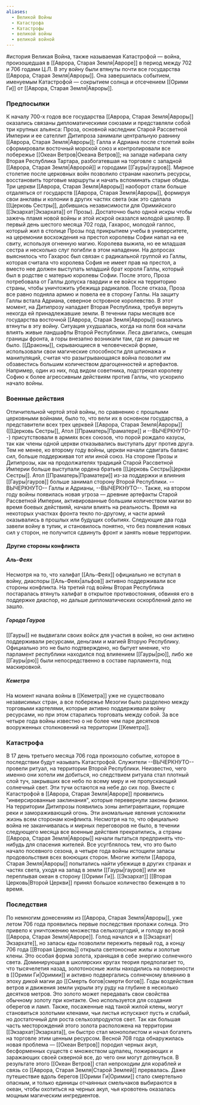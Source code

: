 ```yaml
---
aliases:
  - Великой Войны
  - Катастрофа
  - Катастрофы
  - великой войны
  - великой войной
---
```

#история
Великая Война, также называемая Катастрофой — война, произошедшая в [[Аврора, Старая Земля|Авроре]] в период между 702 и 706 годами Ц.Л. В эту войну были втянуты почти все государства [[Аврора, Старая Земля|Авроры]]. Она завершилась событием, именуемым Катастрофой — сокрытием солнца и отсечением [[Орими Ги]] от [[Аврора, Старая Земля|Авроры]].

### Предпосылки

К началу 700-х годов все государства [[Аврора, Старая Земля|Авроры]] оказались связаны дипломатическими союзами и представляли собой три крупных альянса: Проза, основной наследник Старой Рассветной Империи и ее сателлит Дитипроза занимали центральную равнину [[Аврора, Старая Земля|Авроры]]; Галла и Адриана после столетий войн сформировали восточный морской союз и контролировали все побережье [[Океан Ветров|Океана Ветров]]; на западе набирала силу Вторая Республика Тартара, разбогатевшая на торговле с западной [[Аврора, Старая Земля|Авророй]] и городами [[Гауры|гауров]].
Мирное столетие после церковных войн позволило странам накопить ресурсы, восстановить торговые маршруты и начать вспоминать старые обиды. Три церкви [[Аврора, Старая Земля|Авроры]] наоборот стали больше отдаляться от государств [[Аврора, Старая Земля|Авроры]], формируя свои анклавы и колонии в других частях света (как это сделала [[Церковь Сестры]], добившись независимости для Оримийского [[Экзархат|Экзархата]] от Прозы).
Достаточно было одной искры чтобы зажечь пламя новой войны и этой искрой оказался молодой школяр. В первый день шестого месяца 702 года, Гахарос, молодой галлос, который жил в столице Прозы под прикрытием учебы в университете, на церемонии восхождения на престол королевы Софии напал на ее свиту, используя огненную магию. Королева выжила, но ее младшая сестра и несколько слуг погибли в этом нападении. На допросах выяснилось что Гахарос был связан с радикальной группой из Галлы, которая считала что королева София не имеет прав на престол, а вместо нее должен выступать младший брат короля Галлы, который был в родстве с матерью королевы Софии.
После этого, Проза потребовала от Галлы допуска гвардии и ее войск на территорию страны, чтобы уничтожить убежища радикалов. После отказа, Проза все равно подняла армию и повела ее в сторону Галлы. На защиту Галлы встала Адриана, северное островное королевство. В этот момент, на Дитипрозу нападает Вторая Республика, требуя вернуть некогда ей принадлежавшие земли. В течении пары месяцев все государства восточной [[Аврора, Старая Земля|Авроры]] оказались втянуты в эту войну.
Ситуация ухудшалась, когда на поля боя начали влиять живые ландшафты Второй Республики. Леса двигались, смещая границы фронта, а горы внезапно возникали там, где их раньше не было.
[[Драконы]], скрывающиеся в человеческой форме, использовали свои магические способности для шпионажа и манипуляций, считая что разыгрывающаяся война позволит им обзавестись большим количеством драгоценностей и артефактов. Например, один из них, под видом советника, подстрекал королеву Софию к более агрессивным действиям против Галлы, что ускорило начало войны.
### Военные действия
Отличительной чертой этой войны, по сравнению с прошлыми церковными войнами, было то, что вели их в основном государства, а представители всех трех церквей [[Аврора, Старая Земля|Авроры]] ([[Церковь Сестры]], Атол [[Праматерь|Праматери]] и --ВЫЧЕРКНУТО--) присутствовали в армиях всех союзов, что порой рождало казусы, так как члены одной церкви отказывались выступать друг против друга.
Тем не менее, ко второму году войны, церкви начали сдвигать баланс сил, больше поддерживая тот или иной союз. На стороне Прозы и Дитипрозы, как на продолжателях традиций Старой Рассветной Империи больше выступали ордена братьев [[Церковь Сестры|Церкви Сестры]]. Атол [[Праматерь|Праматери]] из-за поддержки и влияния [[Гауры|гауров]] больше занимал сторону Второй Республики. --ВЫЧЕРКНУТО-- Галлы и Адрианы, --ВЫЧЕРКНУТО--.
Также, на втором году войны появилась новая угроза — древние артефакты Старой Рассветной Империи, активированные большим количеством магии во время боевых действияй, начали влиять на реальность. Время на некоторых участках фронта текло по-другому, и части армий оказывались в прошлых или будущих событиях.
Следующие два года завели войну в тупик, и становилось понятно, что без появления новых сил у сторон, не получится сдвинуть фронт и занять новые территории.

#### Другие стороны конфликта

##### Аль-Феях
Несмотря на то, что халифат [[Аль-Феях]] официально не вступал в войну, диаспоры [[Аль-Феях|альфов]] активно поддерживали все стороны конфликта. На третий год войны Вторая Республика постаралась втянуть халифат в открытое противостояния, обвиняя его в поддержке диаспор, но дальше дипломатических оскорблений дело не зашло.

##### Города Гауров
[[Гауры]] не выдвигали своих войск для участия в войне, но они активно поддерживали ресурсами, деньгами и магией Вторую Республику. Официально это не было подтверждено, но бытует мнение, что парламент республики находился под влияением [[Гауры|рю]], либо же [[Гауры|рю]] были непосредственно в составе парламента, под маскировкой.

##### Кеметра
На момент начала войны в [[Кеметра]] уже не существовало независимых стран, а все побережье Мезогии было разделено между торговыми картелями, которые активно поддерживали войну ресурсами, но при этом старались торговать между собой. За все четыре года войны известно о не более чем паре десятков вооруженных столкновений на территории [[Кеметра]].

### Катастрофа
В 17 день третьего месяца 706 года произошло событие, которое в последствии будут называть Катастрофой. Служители --ВЫЧЕРКНУТО-- провели ритуал, на территории Второй Республики. Неизвестно, чего именно они хотели им добиться, но следствием ритуала стал плотный слой туч, закрывших все небо по всему миру и не пропускающий солнечный свет. Эти тучи остаются на небе до сих пор.
Вместе с Катастрофой в [[Аврора, Старая Земля|Авроре]] проявились "инверсированные заклинания", которые перевернули законы физики. На территории Дитипрозы появились зоны антигравитации, горящие реки и замораживающий огонь. Эти аномальные явления усложнили жизнь всем сторонам конфликта.
Несмотря на то, что официально война не заканчивалась и мирных переговоров не было, в течении следующего месяца все военные действия прекратились, а страны [[Аврора, Старая Земля|Авроры]] начали пытаться предпринять что-нибудь для спасения жителей. Все усугблялось тем, что это было начало посевного сезона, а четыре года войны истощили запасы продовольствия всех воюющих сторон.
Многие жители [[Аврора, Старая Земля|Авроры]] попытались найти убежище в других странах и частях света, уходя на запад в земли [[Гауры|гауров]] или же переплывая океан в сторону [[Орими Ги]]. [[Экзархат]] [[Вторая Церковь|Второй Церкви]] принял большое количество беженцев в то время.

### Последствия
По немногим донесениям из [[Аврора, Старая Земля|Авроры]], уже летом 706 года проявились первые последствия пропажи солнца. Это привело к уничтожению множества сельхозугодий, и голоду во всей [[Аврора, Старая Земля|Авроре]]. Голод начался и в [[Экзархат|Экзархате]], но запасы еды позволили пережить первый год, а концу 706 года [[Вторая Церковь]]  открыла светоносные жилы и золотые клены. Это особая форма золота, хранящая в себе энергию солнечного света. Доминирующая в школярских кругах теория предполагает то, что тысячелетия назад, золотоносные жилы находились на поверхности в [[Орими Ги|Оримии]] и активно подвергались солнечному влиянию в эпоху дикой магии до [[Смерть богов|смерти богов]]. Годы воздействия ветров и движения земли укрыли эту руду на глубине в несколько десятков метров.
Это золото может передавать свои свойства обычному золоту при контакте. Оно используется для создания оберегов и ламп. Также, посаженные над такой жилой клены, могут становиться золотыми кленами, чьи листья испускают пусть и слабый, но достаточный для роста сельхозпродуктов свет. Так как большая часть месторождений этого золота расположена на территории [[Экзархат|Экзархата]], он быстро стал монополистом и начал богатеть на торговле этим ценным ресурсом.
Весной 708 года обнаружилась новая проблема — [[Океан Ветров]] породил черных акул, бесформенных существ с множеством щупалец, пожирающих и заражающих своей скверной все, до чего они могут дотянуться. В результате этого [[Океан Ветров]] стал непроходим для кораблей и связь со [[Аврора, Старая Земля|Старой Землей]] прервалась. Даже путешествие вдоль берегов [[Орими Ги|Оримии]] стало смертельно опасным, и только единицы отчаянных смельчаков выбираются в океан, чтобы охотиться на черных акул, чья кровотень оказалась мощным магическим ингредиентов.